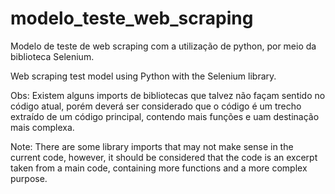 # modelo_teste_web_scraping
Modelo de teste de web scraping com a utilização de python, por meio da biblioteca Selenium.

Web scraping test model using Python with the Selenium library.

Obs: Existem alguns imports de bibliotecas que talvez não façam sentido no código atual, porém deverá ser considerado que o código é um trecho extraído de um código principal, contendo mais funções e uam destinação mais complexa.

Note: There are some library imports that may not make sense in the current code, however, it should be considered that the code is an excerpt taken from a main code, containing more functions and a more complex purpose.
